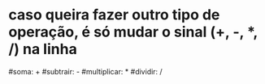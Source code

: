 # caso queira fazer outro tipo de operação, é só mudar o sinal (+, -, *, /) na linha 

#soma: + 
#subtrair: -
#multiplicar: *
#dividir: /


